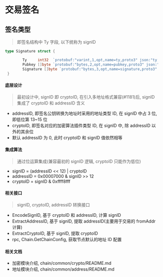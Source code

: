 # 交易签名

## 签名类型

> 即签名结构中 Ty 字段, 以下统称为 signID

```go
type Signature struct {

      	Ty     int32  `protobuf:"varint,1,opt,name=ty,proto3" json:"ty,omitempty"`
      	Pubkey []byte `protobuf:"bytes,2,opt,name=pubkey,proto3" json:"pubkey,omitempty"`
      	Signature []byte `protobuf:"bytes,3,opt,name=signature,proto3" json:"signature,omitempty"`
 }
```

#### 底层设计

> 最初设计中, signID 即 cryptoID, 在引入多地址格式兼容(#1181)后, signID 集成了 cryptoID 和 addressID 含义

- addressID, 即签名公钥转换为地址时采用的地址类型 ID, 在 signID 中占 3 位, 即低位第 13~15 位
- cryptoID, 即签名对应的加密算法插件类型 ID, 在 signID 中, 除 addressID 以外的其余位
- 默认 addressID 为 0, 此时 cryptoID 和 signID 值依然相等

#### 集成算法

> 通过位运算集成(兼容最初的 signID 逻辑, cryptoID 只能作为低位)

- signID = (addressID << 12) | cryptoID
- addressID = 0x00007000 & signID >> 12
- cryptoID = signID & 0xffff8fff

#### 相关接口

> signID, cryptoID, addressID 转换接口

- EncodeSignID, 基于 cryptoID 和 addressID, 计算 signID
- ExtractAddressID, 基于 signID, 提取 addressID(主要用于交易的 fromAddr 计算)
- ExtractCryptoID, 基于 signID, 提取 cryptoID
- rpc, Chain.GetChainConfig, 获取节点默认的地址 ID 配置

#### 相关文档

- 加密模块介绍, chain/common/crypto/README.md
- 地址模块介绍, chain/common/address/README.md
